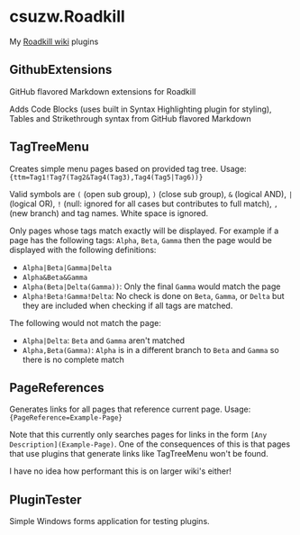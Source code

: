 # csuzw.Roadkill

My [Roadkill wiki](http://www.roadkillwiki.net/) plugins

## GithubExtensions

GitHub flavored Markdown extensions for Roadkill

Adds Code Blocks (uses built in Syntax Highlighting plugin for styling), Tables and Strikethrough syntax from GitHub flavored Markdown

## TagTreeMenu

Creates simple menu pages based on provided tag tree.  Usage: `{ttm=Tag1!Tag7(Tag2&Tag4(Tag3),Tag4(Tag5|Tag6))}`

Valid symbols are `(` (open sub group), `)` (close sub group), `&` (logical AND), `|` (logical OR), `!` (null: ignored for all cases but contributes to full match), `,` (new branch) and tag names.  White space is ignored.  

Only pages whose tags match exactly will be displayed.  For example if a page has the following tags: `Alpha`, `Beta`, `Gamma` then the page would be displayed with the following definitions:
* `Alpha|Beta|Gamma|Delta`
* `Alpha&Beta&Gamma`
* `Alpha(Beta|Delta(Gamma))`: Only the final `Gamma` would match the page
* `Alpha!Beta!Gamma!Delta`: No check is done on `Beta`, `Gamma`, or `Delta` but they are included when checking if all tags are matched.

The following would not match the page:
* `Alpha|Delta`: `Beta` and `Gamma` aren't matched
* `Alpha,Beta(Gamma)`: `Alpha` is in a different branch to `Beta` and `Gamma` so there is no complete match

## PageReferences

Generates links for all pages that reference current page.  Usage: `{PageReference=Example-Page}`

Note that this currently only searches pages for links in the form `[Any Description](Example-Page)`.  One of the consequences of this is that pages that use plugins that generate links like TagTreeMenu won't be found.

I have no idea how performant this is on larger wiki's either!

## PluginTester

Simple Windows forms application for testing plugins.
